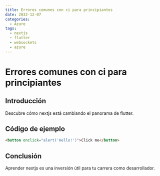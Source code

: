 ```yaml
---
title: Errores comunes con ci para principiantes
date: 2032-12-07
categories:
  - Azure
tags:
  - nextjs
  - flutter
  - websockets
  - azure
---
```


# Errores comunes con ci para principiantes

## Introducción

Descubre cómo nextjs está cambiando el panorama de flutter.

## Código de ejemplo

```html
<button onclick="alert('Hello!')">Click me</button>
```

## Conclusión

Aprender nextjs es una inversión útil para tu carrera como desarrollador.